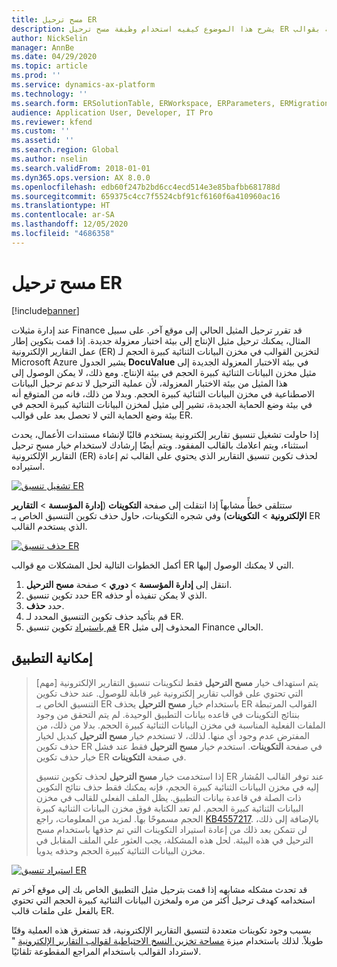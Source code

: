 ```yaml
---
title: مسح ترحيل ER
description: يشرح هذا الموضوع كيفيه استخدام وظيفة مسح ترحيل ER لحل المشكلات المتعلقة بقوالب ER.
author: NickSelin
manager: AnnBe
ms.date: 04/29/2020
ms.topic: article
ms.prod: ''
ms.service: dynamics-ax-platform
ms.technology: ''
ms.search.form: ERSolutionTable, ERWorkspace, ERParameters, ERMigrationCleanup
audience: Application User, Developer, IT Pro
ms.reviewer: kfend
ms.custom: ''
ms.assetid: ''
ms.search.region: Global
ms.author: nselin
ms.search.validFrom: 2018-01-01
ms.dyn365.ops.version: AX 8.0.0
ms.openlocfilehash: edb60f247b2bd6cc4ecd514e3e85bafbb681788d
ms.sourcegitcommit: 659375c4cc7f5524cbf91cf6160f6a410960ac16
ms.translationtype: HT
ms.contentlocale: ar-SA
ms.lasthandoff: 12/05/2020
ms.locfileid: "4686358"
---
```

# <a name="er-migration-cleanup"></a>مسح ترحيل ER 

[!include[banner](../includes/banner.md)]

عند إدارة مثيلات Finance قد تقرر ترحيل المثيل الحالي إلى موقع آخر. على سبيل المثال، يمكنك ترحيل مثيل الإنتاج إلى بيئة اختبار معزولة جديدة. إذا قمت بتكوين إطار عمل التقارير الإلكترونية (ER) لتخزين القوالب في مخزن البيانات الثنائية كبيرة الحجم لـ Microsoft Azure يشير الجدول **DocuValue** في بيئة الاختبار المعزولة الجديدة إلى مثيل مخزن البيانات الثنائية كبيرة الحجم في بيئة الإنتاج. ومع ذلك، لا يمكن الوصول إلى هذا المثيل من بيئة الاختبار المعزولة، لأن عملية الترحيل لا تدعم ترحيل البيانات الاصطناعية في مخزن البيانات الثنائية كبيرة الحجم. وبدلا من ذلك، فانه من المتوقع أنه في بيئة وضع الحماية الجديدة، تشير إلى مثيل لمخزن البيانات الثنائية كبيرة الحجم في بيئة وضع الحماية‬ التي لا تحصل بعد على قوالب ER.

إذا حاولت تشغيل تنسيق تقارير إلكترونية يستخدم قالبًا لإنشاء مستندات الأعمال، يحدث استثناء، ويتم اعلامك بالقالب المفقود. ويتم أيضًا إرشادك لاستخدام خيار مسح ترحيل التقارير الإلكترونية (ER) لحذف تكوين تنسيق التقارير الذي يحتوي على القالب ثم إعادة استيراده.

[![تشغيل تنسيق ER](./media/er-migration-cleanup-run.png)](./media/er-migration-cleanup-run.png)

ستتلقى خطأً مشابهاً إذا انتقلت إلى صفحة **التكوينات** (**إدارة المؤسسة** \> **التقارير الإلكترونية** \> **التكوينات**) وفي شجره التكوينات، حاول حذف تكوين التنسيق الخاص بـ ER الذي يستخدم القالب.

[![حذف تنسيق ER](./media/er-migration-cleanup-delete.png)](./media/er-migration-cleanup-delete.png)

أكمل الخطوات التالية لحل المشكلات مع قوالب ER التي لا يمكنك الوصول إليها.

1.  انتقل إلى **إدارة المؤسسة** \> **دوري** \> صفحة **مسح الترحيل**.
2.  حدد تكوين تنسيق ER الذي لا يمكن تنفيذه أو حذفه.
3.  حدد **حذف**.
4.  قم بتأكيد حذف تكوين التنسيق المحدد لـ ER.
5.  [قم باستيراد](download-electronic-reporting-configuration-lcs.md) تكوين تنسيق ER المحذوف إلى مثيل Finance الحالي.

## <a name="applicability"></a>إمكانية التطبيق

> [مهم] يتم استهداف خيار **مسح الترحيل** فقط لتكوينات تنسيق التقارير الإلكترونية التي تحتوي على قوالب تقارير إلكترونية غير قابلة للوصول. عند حذف تكوين التنسيق الخاص بـ ER باستخدام خيار **مسح الترحيل** يحذف ER القوالب المرتبطة بنتائج التكوينات في قاعده بيانات التطبيق الوحيدة. لم يتم التحقق من وجود الملفات الفعلية المناسبة في مخزن البيانات الثنائية كبيرة الحجم. بدلا من ذلك، من المفترض عدم وجود أي منها. لذلك، لا تستخدم خيار **مسح الترحيل** كبديل لخيار حذف تكوين ER في صفحة **التكوينات**. استخدم خيار **مسح الترحيل** فقط عند فشل خيار حذف تكوين ER في صفحة **التكوينات**.
>
> إذا استخدمت خيار **مسح الترحيل** لحذف تكوين تنسيق ER عند توفر القالب المُشار إليه في مخزن البيانات الثنائية كبيرة الحجم، فإنه يمكنك فقط حذف نتائج التكوين ذات الصلة في قاعدة بيانات التطبيق. يظل الملف الفعلي للقالب في مخزن البيانات الثنائية كبيرة الحجم. لم تعد الكتابة فوق مخزن البيانات الثنائية كبيرة الحجم مسموحًا بها. لمزيد من المعلومات، راجع [KB4557217](https://fix.lcs.dynamics.com/Issue/Details?kb=4557217). بالإضافة إلى ذلك، لن تتمكن بعد ذلك من إعادة استيراد التكوينات التي تم حذفها باستخدام مسح الترحيل في هذه البيئة. لحل هذه المشكلة، يجب العثور علي الملف المقابل في مخزن البيانات الثنائية كبيرة الحجم وحذفه يدويا.

[![استيراد تنسيق ER](./media/er-migration-cleanup-import.png)](./media/er-migration-cleanup-import.png)

قد تحدث مشكله مشابهه إذا قمت بترحيل مثيل التطبيق الخاص بك إلى موقع آخر تم استخدامه كهدف ترحيل أكثر من مره ولمخزن البيانات الثنائية كبيرة الحجم التي تحتوي بالفعل على ملفات قالب ER.

بسبب وجود تكوينات متعددة لتنسيق التقارير الإلكترونية، قد تستغرق هذه العملية وقتًا طويلاً. لذلك باستخدام ميزة [‏‫مساحة تخزين النسخ الاحتياطية لقوالب التقارير الإلكترونية‬](er-backup-storage-templates.md) " لاسترداد القوالب باستخدام المراجع المقطوعة تلقائيًا.
